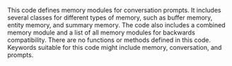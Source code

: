 This code defines memory modules for conversation prompts. It includes several classes for different types of memory, such as buffer memory, entity memory, and summary memory. The code also includes a combined memory module and a list of all memory modules for backwards compatibility. There are no functions or methods defined in this code. Keywords suitable for this code might include memory, conversation, and prompts.

